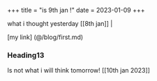 +++
title = "is 9th jan !"
date = 2023-01-09
+++

what i thought yesterday [[8th jan]] | 

[my link] (@/blog/first.md)


### Heading13
Is not what i will think tomorrow! [[10th jan 2023]]